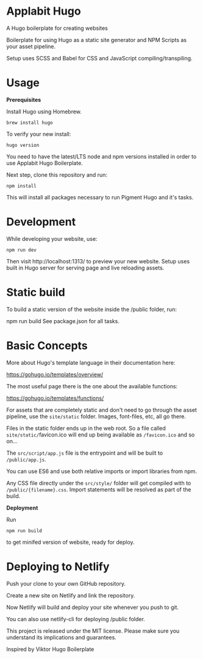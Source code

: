 # **Applabit Hugo**

A Hugo boilerplate for creating websites

Boilerplate for using Hugo as a static site generator and NPM Scripts as your asset pipeline.

Setup uses SCSS and Babel for CSS and JavaScript compiling/transpiling.

# Usage

**Prerequisites**

Install Hugo using Homebrew.

`brew install hugo`

To verify your new install:

`hugo version`

You need to have the latest/LTS node and npm versions installed in order to use Applabit Hugo Boilerplate.

Next step, clone this repository and run:

`npm install`

This will install all packages necessary to run Pigment Hugo and it's tasks.

# **Development**

While developing your website, use:

`npm run dev`

Then visit http://localhost:1313/ to preview your new website. Setup uses built in Hugo server for serving page and live reloading assets.

# **Static build**

To build a static version of the website inside the /public folder, run:

npm run build
See package.json for all tasks.

# **Basic Concepts**

More about Hugo's template language in their documentation here:

https://gohugo.io/templates/overview/

The most useful page there is the one about the available functions:

https://gohugo.io/templates/functions/

For assets that are completely static and don't need to go through the asset pipeline, use the `site/static` folder. Images, font-files, etc, all go there.

Files in the static folder ends up in the web root. So a file called `site/static/`favicon.ico will end up being available as `/favicon.ico` and so on...

The `src/script/app.js` file is the entrypoint and will be built to `/public/app.js`.

You can use ES6 and use both relative imports or import libraries from npm.

Any CSS file directly under the `src/style/` folder will get compiled with to `/public/{filename}.css`. Import statements will be resolved as part of the build.

**Deployment**

Run

`npm run build`

to get minifed version of website, ready for deploy.

# **Deploying to Netlify**

Push your clone to your own GitHub repository.

Create a new site on Netlify and link the repository.

Now Netlify will build and deploy your site whenever you push to git.

You can also use netlify-cli for deploying /public folder.

This project is released under the MIT license. Please make sure you understand its implications and guarantees.

Inspired by Viktor Hugo Boilerplate